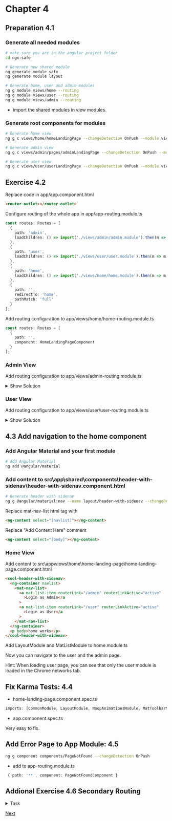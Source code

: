 # Chapter 4

## Preparation 4.1

### Generate all needed modules

``` bash
# make sure you are in the angular project folder
cd ngx-safe

# Generate new shared module
ng generate module safe
ng generate module layout

# Generate home, user and admin modules
ng g module views/home --routing
ng g module views/user --routing
ng g module views/admin --routing
```

- import the shared modules in view modules.

### Generate root components for modules

``` bash
# Generate home view
ng g c views/home/homeLandingPage --changeDetection OnPush --module views/home
```

``` bash
# Generate admin view
ng g c views/admin/pages/adminLandingPage --changeDetection OnPush --module views/admin
```

``` bash
# Generate user view
ng g c views/user/userLandingPage --changeDetection OnPush --module views/user
```

## Exercise 4.2

Replace code in app/app.component.html

```html
<router-outlet></router-outlet>
```

Configure routing of the whole app in app/app-routing.module.ts

``` typescript
const routes: Routes = [
  {
    path: 'admin',
    loadChildren: () => import('./views/admin/admin.module').then(m => m.AdminModule)
  },
  {
    path: 'user',
    loadChildren: () => import('./views/user/user.module').then(m => m.UserModule)
  },
  {
    path: 'home',
    loadChildren: () => import('./views/home/home.module').then(m => m.HomeModule)
  },
  {
    path: '',
    redirectTo: 'home',
    pathMatch: 'full'
  }
];
```

Add routing configuration to app/views/home/home-routing.module.ts

``` typescript
const routes: Routes = [
  {
    path: '',
    component: HomeLandingPageComponent
  }
];
```

### Admin View

Add routing configuration to app/views/admin-routing.module.ts

<details><summary>Show Solution</summary>

``` typescript
const routes: Routes = [
  {
    path: '',
    component: AdminLandingPageComponent
  }
];
```

</details>

### User View

Add routing configuration to app/views/user/user-routing.module.ts

<details><summary>Show Solution</summary>

``` typescript
const routes: Routes = [
  {
    path: '',
    component: UserLandingPageComponent
  }
];
```

</details>

##  4.3 Add navigation to the home component

### Add Angular Material and your first module

``` bash
# Add Angular Material
ng add @angular/material
```

### Add content to src\app\shared\components\header-with-sidenav\header-with-sidenav.component.html

``` bash
# Generate header with sidenav
ng g @angular/material:nav --name layout/header-with-sidenav --changeDetection OnPush --export --module layout --selector cool-header-with-sidenav
```

Replace mat-nav-list html tag with

``` html
<ng-content select="[navlist]"></ng-content>
```

Replace "Add Content Here" comment

``` html
<ng-content select="[body]"></ng-content>
```

### Home View

Add content to src\app\views\home\home-landing-page\home-landing-page.component.html

``` html
<cool-header-with-sidenav>
  <ng-container navlist>
    <mat-nav-list>
      <a mat-list-item routerLink="/admin" routerLinkActive="active"
        >Login as Admin</a
      >
      <a mat-list-item routerLink="/user" routerLinkActive="active"
        >Login as User</a
      >
    </mat-nav-list>
  </ng-container>
  <p body>home works</p>
</cool-header-with-sidenav>
```

Add LayoutModule and MatListModule to home.module.ts

Now you can navigate to the user and the admin page.

Hint: When loading user page, you can see that only the user module is loaded in the Chrome networks tab.

## Fix Karma Tests: 4.4

- home-landing-page.component.spec.ts

``` typescript
imports: [CommonModule, LayoutModule, NoopAnimationsModule, MatToolbarModule, MatButtonModule, MatSidenavModule, MatIconModule, MatListModule],
```

- app.component.spec.ts

Very easy to fix.

## Add Error Page to App Module: 4.5

``` bash
ng g component components/PageNotFound --changeDetection OnPush
```

- add to app-routing.module.ts

``` typescript
 { path: '**', component: PageNotFoundComponent }
```

## Addional Exercise 4.6 Secondary Routing

<details><summary>Task</summary>

``` bash
ng g c views/user/containers/userHome  --changeDetection OnPush --module views/user
ng g c views/shared/containers/safe  --export --changeDetection OnPush --module shared
```

To see the user and admin page included into the header and navigation you need secondary routes:

Replace codein app/views/user/user.component.html

``` html
<cool-header-with-sidenav>
  <ng-container navlist>
    <mat-nav-list>
      <a mat-list-item routerLink="" routerLinkActive="active">Home</a>
      <a mat-list-item routerLink="/user" routerLinkActive="active">UserHome</a>
    </mat-nav-list>
  </ng-container>
  <div body>
    <router-outlet name="secondary"></router-outlet>
    <a [routerLink]="[{outlets: { secondary: ['safe'] } }]">Safe</a>
  </div>
</cool-header-with-sidenav>

```

- Add SharedModule to user.module.ts

- Add router outlet to app/app.component.html

``` html
<router-outlet></router-outlet>
```

Add routes to app/views/user/user.routing.module.ts

``` typescript
const routes: Routes = [
  {
    path: "home",
    component: UserComponent,
    children: [
      {
        path: "safe",
        component: SafeComponent,
        outlet: "secondary"
      },
      {
        path: "",
        component: UserHomeComponent,
        outlet: "secondary"
      }
    ]
  },
  {
    path: "",
    redirectTo: "home"
  }
];
```

</details>

[Next](chapter6.md)
